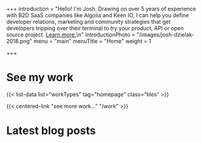 +++
introduction = "Hello! I'm Josh. Drawing on over 5 years of experience with B2D SaaS companies like Algolia and Keen IO, I can help you define developer relations, marketing and community strategies that get developers tripping over their terminal to try your product, API or open source project. [Learn more.](/consulting)\n"
introductionPhoto = "/images/josh-dzielak-2018.png"
menu = "main"
menuTitle = "Home"
weight = 1

+++

# See my work

{{< list-data list="workTypes" tag="homepage" class="tiles" >}}

{{< centered-link "see more work..." "/work" >}}

# Latest blog posts
